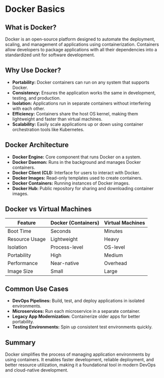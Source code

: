 # Docker Basics

## What is Docker?
Docker is an open-source platform designed to automate the deployment, scaling, and management of applications using containerization. Containers allow developers to package applications with all their dependencies into a standardized unit for software development.

## Why Use Docker?
- **Portability:** Docker containers can run on any system that supports Docker.
- **Consistency:** Ensures the application works the same in development, testing, and production.
- **Isolation:** Applications run in separate containers without interfering with each other.
- **Efficiency:** Containers share the host OS kernel, making them lightweight and faster than virtual machines.
- **Scalability:** Easily scale applications up or down using container orchestration tools like Kubernetes.

## Docker Architecture
- **Docker Engine:** Core component that runs Docker on a system.
- **Docker Daemon:** Runs in the background and manages Docker containers.
- **Docker Client (CLI):** Interface for users to interact with Docker.
- **Docker Images:** Read-only templates used to create containers.
- **Docker Containers:** Running instances of Docker images.
- **Docker Hub:** Public repository for sharing and downloading container images.

## Docker vs Virtual Machines

| Feature              | Docker (Containers) | Virtual Machines |
|----------------------|----------------------|------------------|
| Boot Time            | Seconds              | Minutes          |
| Resource Usage       | Lightweight          | Heavy            |
| Isolation            | Process-level        | OS-level         |
| Portability          | High                 | Medium           |
| Performance          | Near-native          | Overhead         |
| Image Size           | Small                | Large            |

## Common Use Cases
- **DevOps Pipelines:** Build, test, and deploy applications in isolated environments.
- **Microservices:** Run each microservice in a separate container.
- **Legacy App Modernization:** Containerize older apps for better portability.
- **Testing Environments:** Spin up consistent test environments quickly.

## Summary
Docker simplifies the process of managing application environments by using containers. It enables faster development, reliable deployment, and better resource utilization, making it a foundational tool in modern DevOps and cloud-native development.

